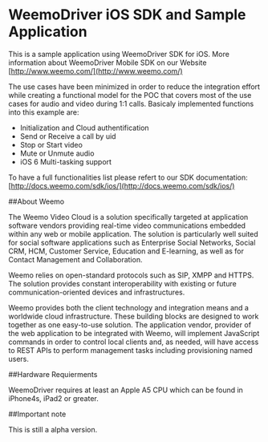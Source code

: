 # WeemoDriver iOS SDK and Sample Application

This is a sample application using WeemoDriver SDK for iOS. More information about WeemoDriver Mobile SDK on our Website [http://www.weemo.com/](http://www.weemo.com/)


The use cases have been minimized in order to reduce the integration effort while creating a functional model for the POC that covers most of the use cases for audio and video during 1:1 calls. 
Basicaly implemented functions into this example are: 

- Initialization and Cloud authentification
- Send or Receive a call by uid  
- Stop or Start video
- Mute or Unmute audio
- iOS 6 Multi-tasking support

To have a full functionalities list please refert to our SDK documentation: [http://docs.weemo.com/sdk/ios/](http://docs.weemo.com/sdk/ios/)



##About Weemo

The Weemo Video Cloud is a solution specifically targeted at application software vendors providing real-time video communications embedded within any web or mobile application. The solution is particularly well suited for social software applications such as Enterprise Social Networks, Social CRM, HCM, Customer Service, Education and E-learning, as well as for Contact Management and Collaboration.

Weemo relies on open-standard protocols such as SIP, XMPP and HTTPS. The solution provides constant interoperability with existing or future communication-oriented devices and infrastructures.

Weemo provides both the client technology and integration means and a worldwide cloud infrastructure. These building blocks are designed to work together as one easy-to-use solution. The application vendor, provider of the web application to be integrated with Weemo, will implement JavaScript commands in order to control local clients and, as needed, will have access to REST APIs to perform management tasks including provisioning named users.



##Hardware Requierments

WeemoDriver requires at least an Apple A5 CPU which can be found in iPhone4s, iPad2 or greater.

##Important note

This is still a alpha version.
